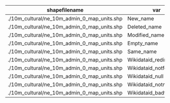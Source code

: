 shapefilename                                |  var                     |  value
---------------------------------------------|--------------------------|-------
./10m_cultural/ne_10m_admin_0_map_units.shp  |  New_name                |  486
./10m_cultural/ne_10m_admin_0_map_units.shp  |  Deleted_name            |  0
./10m_cultural/ne_10m_admin_0_map_units.shp  |  Modified_name           |  25
./10m_cultural/ne_10m_admin_0_map_units.shp  |  Empty_name              |  54
./10m_cultural/ne_10m_admin_0_map_units.shp  |  Same_name               |  5630
./10m_cultural/ne_10m_admin_0_map_units.shp  |  Wikidataid_redirected   |  0
./10m_cultural/ne_10m_admin_0_map_units.shp  |  Wikidataid_notfound     |  0
./10m_cultural/ne_10m_admin_0_map_units.shp  |  Wikidataid_null         |  0
./10m_cultural/ne_10m_admin_0_map_units.shp  |  Wikidataid_notnull      |  295
./10m_cultural/ne_10m_admin_0_map_units.shp  |  Wikidataid_badformated  |  0
